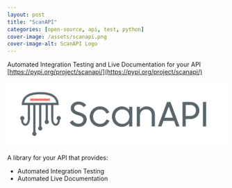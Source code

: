 ```yaml
---
layout: post
title: "ScanAPI"
categories: [open-source, api, test, python]
cover-image: /assets/scanapi.png
cover-image-alt: ScanAPI Logo
---
```


Automated Integration Testing and Live Documentation for your API [https://pypi.org/project/scanapi/](https://pypi.org/project/scanapi/)

![ScanAPI Header](/assets/scanapi.png)

A library for your API that provides:

- Automated Integration Testing
- Automated Live Documentation
